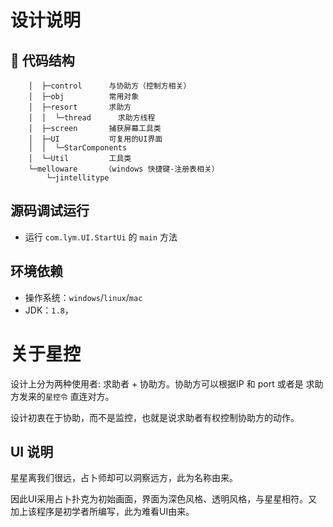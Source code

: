 # 设计说明

## 📄 代码结构

```text
    │  ├─control      与协助方（控制方相关）
    │  ├─obj          常用对象
    │  ├─resort       求助方
    │  │  └─thread      求助方线程
    │  ├─screen       捕获屏幕工具类
    │  ├─UI           可复用的UI界面
    │  │  └─StarComponents
    │  └─Util         工具类
    └─melloware	     （windows 快捷键-注册表相关）
        └─jintellitype
```


## 源码调试运行

- 运行 `com.lym.UI.StartUi` 的 `main` 方法

## 环境依赖

- 操作系统：`windows`/`linux`/`mac`
- JDK：`1.8`，

# 关于星控

设计上分为两种使用者: 求助者 + 协助方。协助方可以根据IP 和 port 或者是 求助方发来的`星控令` 直连对方。

设计初衷在于协助，而不是监控，也就是说求助者有权控制协助方的动作。

## UI 说明

星星离我们很远，占卜师却可以洞察远方，此为名称由来。

因此UI采用占卜扑克为初始画面，界面为深色风格、透明风格，与星星相符。又加上该程序是初学者所编写，此为难看UI由来。
